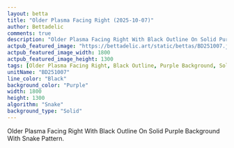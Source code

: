 ```yaml
---
layout: betta
title: "Older Plasma Facing Right (2025-10-07)"
author: Bettadelic
comments: true
description: "Older Plasma Facing Right With Black Outline On Solid Purple Background With Snake Pattern."
actpub_featured_image: "https://bettadelic.art/static/bettas/BD251007.jpg"
actpub_featured_image_width: 1800
actpub_featured_image_height: 1300
tags: [Older Plasma Facing Right, Black Outline, Purple Background, Solid Background Pattern, Snake Pattern, October 2025]
unitName: "BD251007"
line_color: "Black"
background_color: "Purple"
width: 1800
height: 1300
algorithm: "Snake"
background_type: "Solid"
---
```


Older Plasma Facing Right With Black Outline On Solid Purple Background With Snake Pattern.

